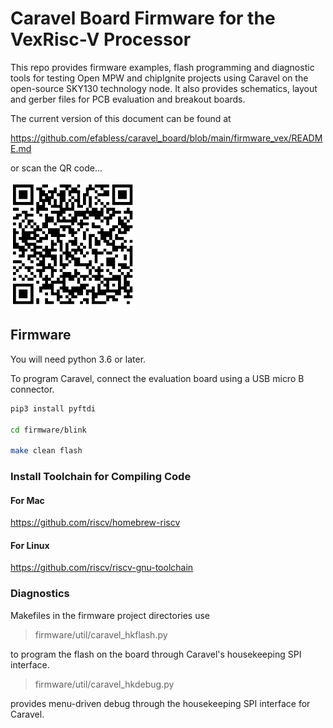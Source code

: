 # Caravel Board Firmware for the VexRisc-V Processor

This repo provides firmware examples, flash programming and diagnostic tools for testing
Open MPW and chipIgnite projects using Caravel on the open-source SKY130 technology node.  It also provides schematics, 
layout and gerber files for PCB evaluation and breakout boards.

The current version of this document can be found at

https://github.com/efabless/caravel_board/blob/main/firmware_vex/README.md

or scan the QR code...

<img src="_docs/qr-code.jpeg" alt="qr-code" style="width:200px;"/>

## Firmware

You will need python 3.6 or later.  

To program Caravel, connect the evaluation board using a USB micro B connector.

```bash
pip3 install pyftdi

cd firmware/blink

make clean flash
```

### Install Toolchain for Compiling Code

#### For Mac

https://github.com/riscv/homebrew-riscv

#### For Linux

https://github.com/riscv/riscv-gnu-toolchain

### Diagnostics

Makefiles in the firmware project directories use 

> firmware/util/caravel_hkflash.py 

to program the flash on the board through Caravel's housekeeping SPI interface.

> firmware/util/caravel_hkdebug.py 

provides menu-driven debug through the housekeeping SPI interface for Caravel.

